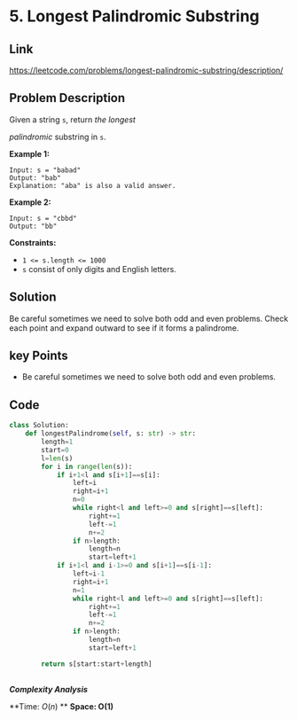 # 5. Longest Palindromic Substring

## Link

https://leetcode.com/problems/longest-palindromic-substring/description/

## Problem Description

Given a string `s`, return *the longest* 

*palindromic* substring in `s`. 

**Example 1:**

```
Input: s = "babad"
Output: "bab"
Explanation: "aba" is also a valid answer.
```

**Example 2:**

```
Input: s = "cbbd"
Output: "bb"
```

 

**Constraints:**

- `1 <= s.length <= 1000`
- `s` consist of only digits and English letters.

## Solution

Be careful sometimes we need to solve both odd and even problems. Check each point and expand outward to see if it forms a palindrome.

## key Points

* Be careful sometimes we need to solve both odd and even problems.

## Code

``` py
class Solution:
    def longestPalindrome(self, s: str) -> str:
        length=1
        start=0
        l=len(s)
        for i in range(len(s)):
            if i+1<l and s[i+1]==s[i]:
                left=i
                right=i+1
                n=0
                while right<l and left>=0 and s[right]==s[left]:
                    right+=1
                    left-=1
                    n+=2
                if n>length:
                    length=n
                    start=left+1
            if i+1<l and i-1>=0 and s[i+1]==s[i-1]:
                left=i-1
                right=i+1
                n=1
                while right<l and left>=0 and s[right]==s[left]:
                    right+=1
                    left-=1
                    n+=2
                if n>length:
                    length=n
                    start=left+1

        return s[start:start+length]
        
```

***Complexity Analysis***

**Time: *O*(*n*) **
**Space: O(1)**

